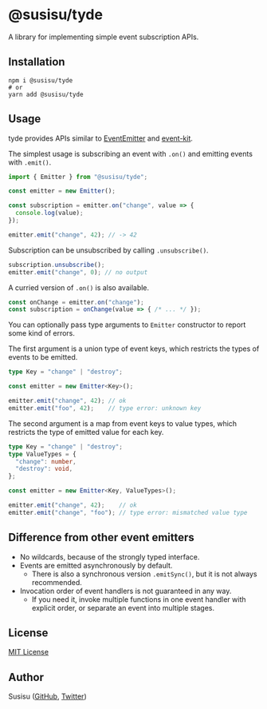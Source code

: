 # @susisu/tyde
A library for implementing simple event subscription APIs.

## Installation
``` shell
npm i @susisu/tyde
# or
yarn add @susisu/tyde
```

## Usage
tyde provides APIs similar to [EventEmitter](https://nodejs.org/api/events.html) and [event-kit](https://github.com/atom/event-kit).

The simplest usage is subscribing an event with `.on()` and emitting events with `.emit()`.

``` typescript
import { Emitter } from "@susisu/tyde";

const emitter = new Emitter();

const subscription = emitter.on("change", value => {
  console.log(value);
});

emitter.emit("change", 42); // -> 42
```

Subscription can be unsubscribed by calling `.unsubscribe()`.

``` typescript
subscription.unsubscribe();
emitter.emit("change", 0); // no output
```

A curried version of `.on()` is also available.

``` typescript
const onChange = emitter.on("change");
const subscription = onChange(value => { /* ... */ });
```

You can optionally pass type arguments to `Emitter` constructor to report some kind of errors.

The first argument is a union type of event keys, which restricts the types of events to be emitted.

``` typescript
type Key = "change" | "destroy";

const emitter = new Emitter<Key>();

emitter.emit("change", 42); // ok
emitter.emit("foo", 42);    // type error: unknown key
```

The second argument is a map from event keys to value types, which restricts the type of emitted value for each key.

``` typescript
type Key = "change" | "destroy";
type ValueTypes = {
  "change": number,
  "destroy": void,
};

const emitter = new Emitter<Key, ValueTypes>();

emitter.emit("change", 42);    // ok
emitter.emit("change", "foo"); // type error: mismatched value type
```

## Difference from other event emitters
- No wildcards, because of the strongly typed interface.
- Events are emitted asynchronously by default.
  - There is also a synchronous version `.emitSync()`, but it is not always recommended.
- Invocation order of event handlers is not guaranteed in any way.
  - If you need it, invoke multiple functions in one event handler with explicit order, or separate an event into multiple stages.

## License
[MIT License](http://opensource.org/licenses/mit-license.php)

## Author
Susisu ([GitHub](https://github.com/susisu), [Twitter](https://twitter.com/susisu2413))
